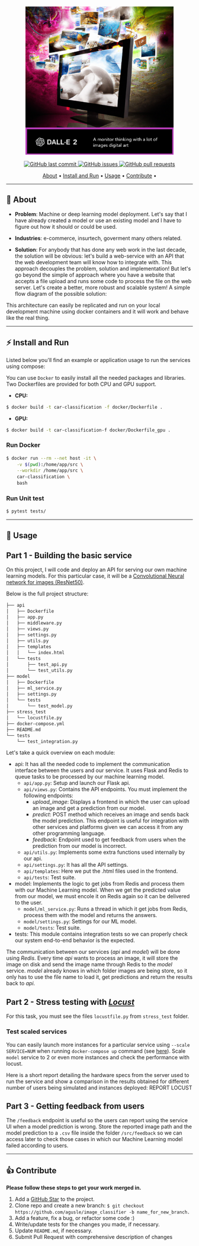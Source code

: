<p align="center">
    <img src="https://github.com/agusle/image_classifier/blob/main/img/project-logo.png" width = 400 height = 400>
</p>

<p align="center">
    <a href="https://github.com/agusle/image_classifier/commits/main">
    <img src="https://img.shields.io/github/last-commit/agusle/image_classifier?logo=Github"
         alt="GitHub last commit">
    <a href="https://github.com/agusle/image_classifier/issues">
    <img src="https://img.shields.io/github/issues-raw/agusle/image_classifier?logo=Github"
         alt="GitHub issues">
    <a href="https://github.com/agusle/image_classifier/pulls">
    <img src="https://img.shields.io/github/issues-pr-raw/agusle/image_classifier?logo=Github"
         alt="GitHub pull requests">
</p>

<p align="center">
  <a href="#-about">About</a> • 
  <a href="#%EF%B8%8F-install-and-run">Install and Run</a> •
  <a href="#-usage">Usage</a> •
  <a href="#-contribute">Contribute</a> •
</p>

------------------

## 📖 About
- **Problem**: Machine or deep learning model deployment. Let's say that I have already created a model or use an existing model and I have to figure out how it should or could be used.

- **Industries**: e-commerce, insurtech, goverment many others related.

- **Solution**: For anybody that has done any web work in the last decade, the solution will be obvious: let's build a web-service with an API that the web development team will know how to integrate with. This approach decouples the problem, solution and implementation! But let's go beyond the simple of approach where you have a website that accepts a file upload and runs some code to process the file on the web server. Let's create a better, more robust and scalable system! A simple flow diagram of the possible solution:

This architecture can easily be replicated and run on your local development machine using docker containers and it will work and behave like the real thing.


------------------

## ⚡️ Install and Run 

Listed below you'll find an example or application usage to run the services using compose:

You can use `Docker` to easily install all the needed packages and libraries. Two Dockerfiles are provided for both CPU and GPU support.

- **CPU:**

```bash
$ docker build -t car-classification -f docker/Dockerfile .
```

- **GPU:**

```bash
$ docker build -t car-classification-f docker/Dockerfile_gpu .
```

### Run Docker

```bash
$ docker run --rm --net host -it \
    -v $(pwd):/home/app/src \
    --workdir /home/app/src \
    car-classification \
    bash
```

### Run Unit test


```bash
$ pytest tests/
```
------------------

## 👀 Usage

## Part 1 - Building the basic service

On this project, I will code and deploy an API for serving our own machine learning models. For this particular case, it will be a [Convolutional Neural network for images (ResNet50)](https://tfhub.dev/tensorflow/resnet_50/classification/1).

Below is the full project structure:

```
├── api
│   ├── Dockerfile
│   ├── app.py
│   ├── middleware.py
│   ├── views.py
│   ├── settings.py
│   ├── utils.py
│   ├── templates
│   │   └── index.html
│   └── tests
│       ├── test_api.py
│       └── test_utils.py
├── model
│   ├── Dockerfile
│   ├── ml_service.py
│   ├── settings.py
│   └── tests
│       └── test_model.py
├── stress_test
│   └── locustfile.py
├── docker-compose.yml
├── README.md
└── tests
    └── test_integration.py
```

Let's take a quick overview on each module:

- api: It has all the needed code to implement the communication interface between the users and our service. It uses Flask and Redis to queue tasks to be processed by our machine learning model.
    - `api/app.py`: Setup and launch our Flask api.
    - `api/views.py`: Contains the API endpoints. You must implement the following endpoints:
        - *upload_image*: Displays a frontend in which the user can upload an image and get a prediction from our model.
        - *predict*: POST method which receives an image and sends back the model prediction. This endpoint is useful for integration with other services and platforms given we can access it from any other programming language.
        - *feedback*: Endpoint used to get feedback from users when the prediction from our model is incorrect.
    - `api/utils.py`: Implements some extra functions used internally by our api.
    - `api/settings.py`: It has all the API settings.
    - `api/templates`: Here we put the .html files used in the frontend.
    - `api/tests`: Test suite.
- model: Implements the logic to get jobs from Redis and process them with our Machine Learning model. When we get the predicted value from our model, we must encole it on Redis again so it can be delivered to the user.
    - `model/ml_service.py`: Runs a thread in which it get jobs from Redis, process them with the model and returns the answers.
    - `model/settings.py`: Settings for our ML model.
    - `model/tests`: Test suite.
- tests: This module contains integration tests so we can properly check our system end-to-end behavior is the expected.

The communication between our services (*api* and *model*) will be done using *Redis*. Every time *api* wants to process an image, it will store the image on disk and send the image name through Redis to the *model* service. *model* already knows in which folder images are being store, so it only has to use the file name to load it, get predictions and return the results back to *api*.

## Part 2 - Stress testing with [*Locust*](https://locust.io/)

For this task, you must see the files `locustfile.py` from `stress_test` folder. 

### Test scaled services

You can easily launch more instances for a particular service using `--scale SERVICE=NUM` when running `docker-compose up` command (see [here](https://docs.docker.com/compose/reference/up/)). Scale `model` service to 2 or even more instances and check the performance with locust.

Here is a short report detailing the hardware specs from the server used to run the service and show a comparison in the results obtained for different number of users being simulated and instances deployed:
REPORT LOCUST

## Part 3 - Getting feedback from users

The `/feedback` endpoint is useful so the users can report using the service UI when a model prediction is wrong. Store the reported image path and the model prediction to a `.csv` file inside the folder `/src/feedback` so we can access later to check those cases in which our Machine Learning model failed according to users.


------------------

## 👍 Contribute
**Please follow these steps to get your work merged in.**

1. Add a [GitHub Star](https://github.com/agusle/image_classifier) to the project.
2. Clone repo and create a new branch: `$ git checkout https://github.com/agusle/image_classifier -b name_for_new_branch.`
3. Add a feature, fix a bug, or refactor some code :)
4. Write/update tests for the changes you made, if necessary.
5. Update `README.md`, if necessary.
4. Submit Pull Request with comprehensive description of changes